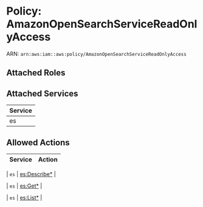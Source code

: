 # Policy: AmazonOpenSearchServiceReadOnlyAccess

ARN: `arn:aws:iam::aws:policy/AmazonOpenSearchServiceReadOnlyAccess`

## Attached Roles

## Attached Services

| Service |
|---------|
| es |

## Allowed Actions

| Service | Action |
|:-------:|--------|

| `es` | [es:Describe*](../actions.md#es:describeall) |

| `es` | [es:Get*](../actions.md#es:getall) |

| `es` | [es:List*](../actions.md#es:listall) |
